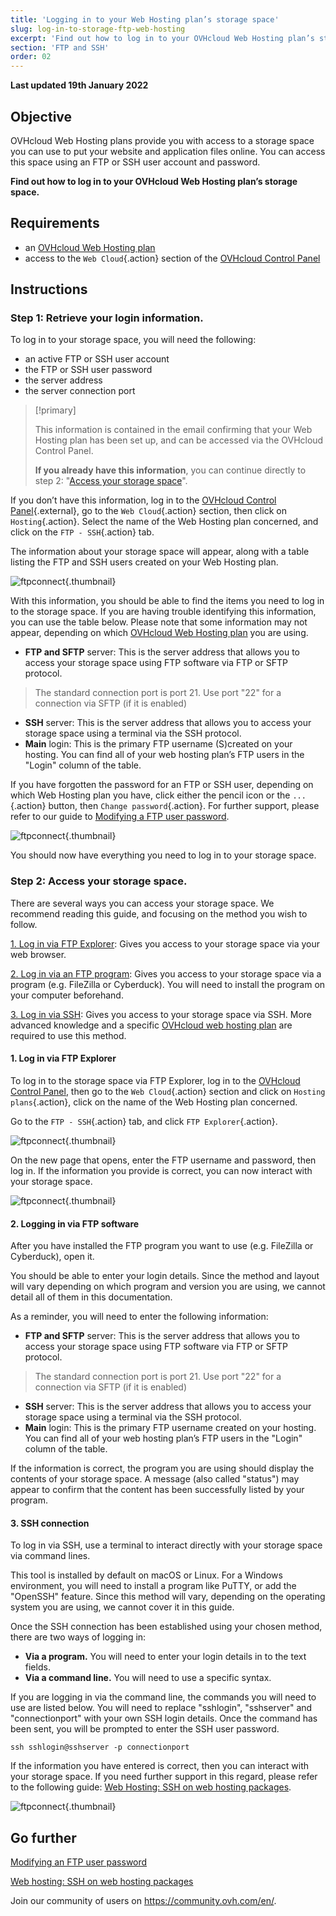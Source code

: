 ```yaml
---
title: 'Logging in to your Web Hosting plan’s storage space'
slug: log-in-to-storage-ftp-web-hosting
excerpt: 'Find out how to log in to your OVHcloud Web Hosting plan’s storage space'
section: 'FTP and SSH'
order: 02
---
```


**Last updated 19th January 2022**

## Objective

OVHcloud Web Hosting plans provide you with access to a storage space you can use to put your website and application files online. You can access this space using an FTP or SSH user account and password.

**Find out how to log in to your OVHcloud Web Hosting plan’s storage space.**

## Requirements

- an [OVHcloud Web Hosting plan](https://www.ovhcloud.com/en-sg/web-hosting/)
- access to the `Web Cloud`{.action} section of the [OVHcloud Control Panel](https://ca.ovh.com/auth/?action=gotomanager&from=https://www.ovh.com/sg/&ovhSubsidiary=sg)

## Instructions

### Step 1: Retrieve your login information.

To log in to your storage space, you will need the following:

- an active FTP or SSH user account
- the FTP or SSH user password
- the server address
- the server connection port

> [!primary]
>
> This information is contained in the email confirming that your Web Hosting plan has been set up, and can be accessed via the OVHcloud Control Panel.
>
> **If you already have this information**, you can continue directly to step 2: "[Access your storage space](./#step-2-access-your-storage-space)".
> 

If you don’t have this information, log in to the [OVHcloud Control Panel](https://ca.ovh.com/auth/?action=gotomanager&from=https://www.ovh.com/sg/&ovhSubsidiary=sg){.external}, go to the `Web Cloud`{.action} section, then click on `Hosting`{.action}. Select the name of the Web Hosting plan concerned, and click on the `FTP - SSH`{.action} tab. 

The information about your storage space will appear, along with a table listing the FTP and SSH users created on your Web Hosting plan.

![ftpconnect](images/connect-ftp-step1.png){.thumbnail}

With this information, you should be able to find the items you need to log in to the storage space. If you are having trouble identifying this information, you can use the table below. Please note that some information may not appear, depending on which [OVHcloud Web Hosting plan](https://www.ovhcloud.com/en-sg/web-hosting/) you are using.

- **FTP and SFTP** server: This is the server address that allows you to access your storage space using FTP software via FTP or SFTP protocol.

> The standard connection port is port 21. Use port "22" for a connection via SFTP (if it is enabled)

- **SSH** server: This is the server address that allows you to access your storage space using a terminal via the SSH protocol.
- **Main** login: This is the primary FTP username (S)created on your hosting. You can find all of your web hosting plan’s FTP users in the "Login" column of the table.

If you have forgotten the password for an FTP or SSH user, depending on which Web Hosting plan you have, click either the pencil icon or the `...`{.action} button, then `Change password`{.action}. For further support, please refer to our guide to [Modifying a FTP user password](../modify-ftp-user-password/).

![ftpconnect](images/connect-ftp-step2.png){.thumbnail}

You should now have everything you need to log in to your storage space.

### Step 2: Access your storage space.

There are several ways you can access your storage space. We recommend reading this guide, and focusing on the method you wish to follow.

[1. Log in via FTP Explorer](#ftpexplorer): Gives you access to your storage space via your web browser.

[2. Log in via an FTP program](#ftpsoftware): Gives you access to your storage space via a program (e.g. FileZilla or Cyberduck). You will need to install the program on your computer beforehand.

[3. Log in via SSH](#ssh): Gives you access to your storage space via SSH. More advanced knowledge and a specific [OVHcloud web hosting plan](https://www.ovhcloud.com/en-sg/web-hosting/) are required to use this method.

#### 1. Log in via FTP Explorer <a name="ftpexplorer"></a>

To log in to the storage space via FTP Explorer, log in to the [OVHcloud Control Panel](https://ca.ovh.com/auth/?action=gotomanager&from=https://www.ovh.com/asia/&ovhSubsidiary=sg), then go to the `Web Cloud`{.action} section and click on `Hosting plans`{.action}, click on the name of the Web Hosting plan concerned. 

Go to the `FTP - SSH`{.action} tab, and click `FTP Explorer`{.action}. 

![ftpconnect](images/connect-ftp-step3.png){.thumbnail}

On the new page that opens, enter the FTP username and password, then log in. If the information you provide is correct, you can now interact with your storage space.

![ftpconnect](images/connect-ftp-step4.png){.thumbnail}

#### 2. Logging in via FTP software <a name="ftpsoftware"></a>

After you have installed the FTP program you want to use (e.g. FileZilla or Cyberduck), open it. 

You should be able to enter your login details. Since the method and layout will vary depending on which program and version you are using, we cannot detail all of them in this documentation.

As a reminder, you will need to enter the following information:

- **FTP and SFTP** server: This is the server address that allows you to access your storage space using FTP software via FTP or SFTP protocol.

> The standard connection port is port 21. Use port "22" for a connection via SFTP (if it is enabled)

- **SSH** server: This is the server address that allows you to access your storage space using a terminal via the SSH protocol.
- **Main** login: This is the primary FTP username created on your hosting. You can find all of your web hosting plan’s FTP users in the "Login" column of the table.

If the information is correct, the program you are using should display the contents of your storage space. A message (also called "status") may appear to confirm that the content has been successfully listed by your program.

#### 3. SSH connection <a name="ssh"></a>

To log in via SSH, use a terminal to interact directly with your storage space via command lines. 

This tool is installed by default on macOS or Linux. For a Windows environment, you will need to install a program like PuTTY, or add the "OpenSSH" feature. Since this method will vary, depending on the operating system you are using, we cannot cover it in this guide.

Once the SSH connection has been established using your chosen method, there are two ways of logging in: 

- **Via a program.** You will need to enter your login details in to the text fields.
- **Via a command line.** You will need to use a specific syntax.

If you are logging in via the command line, the commands you will need to use are listed below. You will need to replace "sshlogin", "sshserver" and "connectionport" with your own SSH login details. Once the command has been sent, you will be prompted to enter the SSH user password.

```ssh
ssh sshlogin@sshserver -p connectionport
```

If the information you have entered is correct, then you can interact with your storage space. If you need further support in this regard, please refer to the following guide: [Web Hosting: SSH on web hosting packages](../web_hosting_ssh_on_web_hosting_packages/).

![ftpconnect](images/connect-ftp-step5.png){.thumbnail}

## Go further

[Modifying an FTP user password](../modify-ftp-user-password/)

[Web hosting: SSH on web hosting packages](../web_hosting_ssh_on_web_hosting_packages/)

Join our community of users on <https://community.ovh.com/en/>.
